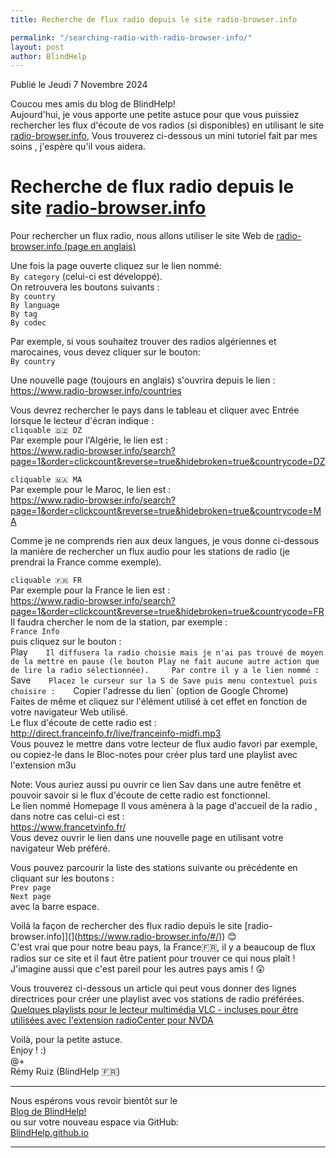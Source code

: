 ```yaml
--- 
title: Recherche de flux radio depuis le site radio-browser.info

permalink: "/searching-radio-with-radio-browser-info/"
layout: post
author: BlindHelp
---
```


<footer> Publié le Jeudi 7 Novembre 2024</footer>


Coucou mes amis du blog de BlindHelp!    
Aujourd'hui, je vous apporte une petite astuce pour que vous puissiez rechercher les flux d'écoute de vos radios (si disponibles) en utilisant le site [radio-browser.info](](https://www.radio-browser.info/#/)), Vous trouverez ci-dessous un mini tutoriel fait par mes soins , j'espère qu'il vous aidera.    

# Recherche de flux radio depuis le site [radio-browser.info](](https://www.radio-browser.info/#/))

Pour rechercher un flux radio, nous allons utiliser le site Web de [radio-browser.info (page en anglais)](https://www.radio-browser.info/#/)

Une fois la page ouverte cliquez sur le lien nommé:    
`By category` (celui-ci est développé).    
On retrouvera les boutons suivants :    
`By country`    
`By language`    
`By tag`    
`By codec`    

Par exemple, si vous souhaitez trouver des radios algériennes et marocaines, vous devez cliquer sur le bouton:    
`By country`    

Une nouvelle page (toujours en anglais) s'ouvrira depuis le lien :    
<https://www.radio-browser.info/countries>

Vous devrez rechercher le pays dans le tableau et cliquer avec Entrée lorsque le lecteur d'écran indique :    
`cliquable 🇩🇿 DZ`    
Par exemple pour l'Algérie, le lien est :    
<https://www.radio-browser.info/search?page=1&order=clickcount&reverse=true&hidebroken=true&countrycode=DZ>

`cliquable 🇲🇦 MA`    
Par exemple pour le Maroc, le lien est :    
<https://www.radio-browser.info/search?page=1&order=clickcount&reverse=true&hidebroken=true&countrycode=MA>

Comme je ne comprends rien aux deux langues, je vous donne ci-dessous la manière de rechercher un flux audio pour les stations de radio (je prendrai la France comme exemple).    

`cliquable 🇫🇷 FR`    
Par exemple pour la France le lien est :    
<https://www.radio-browser.info/search?page=1&order=clickcount&reverse=true&hidebroken=true&countrycode=FR>    
Il faudra chercher le nom de la station, par exemple :    
`France Info`    
puis cliquez sur le bouton :    
	Play`    
Il diffusera la radio choisie mais je n'ai pas trouvé de moyen de la mettre en pause (le bouton Play ne fait aucune autre action que de lire la radio sélectionnée).    
Par contre il y a le lien nommé :    
`Save`    
Placez le curseur sur la S de Save puis menu contextuel puis choisire :    
`Copier l'adresse du lien` (option de Google Chrome)    
Faites de même et cliquez sur l'élément utilisé à cet effet en fonction de votre navigateur Web utilisé.    
Le flux d'écoute de cette radio est :     
<http://direct.franceinfo.fr/live/franceinfo-midfi.mp3>    
Vous pouvez le mettre dans votre lecteur de flux audio favori par exemple, ou copiez-le dans le Bloc-notes pour créer plus tard une playlist avec l'extension m3u     

Note: Vous auriez aussi pu ouvrir ce lien Sav dans une autre fenêtre et pouvoir savoir si le flux d'écoute de cette radio est fonctionnel.     
Le lien nommé  Homepage Il vous amènera à la page d'accueil de la radio , dans notre cas celui-ci est :    
<https://www.francetvinfo.fr/>    
Vous devez ouvrir le lien dans une nouvelle page en utilisant votre navigateur Web préféré.    

Vous pouvez parcourir la liste des stations suivante ou précédente en cliquant sur les boutons :    
`Prev page`    
`Next page`    
avec la barre espace.     

Voilà la façon de rechercher des flux radio depuis le site [radio-browser.info]](](https://www.radio-browser.info/#/)) 😊     
C'est vrai que pour notre beau pays, la France🇫🇷, il y a beaucoup de flux radios sur ce site et il faut être patient pour trouver ce qui nous plaît ! J'imagine aussi que c'est pareil pour les autres pays amis ! 😲     

Vous trouverez ci-dessous un article qui peut vous donner des lignes directrices pour créer une playlist avec vos stations de radio préférées.    
[Quelques playlists pour le lecteur multimédia VLC - incluses pour être utilisées avec l'extension radioCenter pour NVDA](https://blindhelp.github.io/Somes-playlists-for-VLC-media-player-included-to-be-used-for-radioCenter-add-on-for-NVDA/)

Voilà, pour la petite astuce.     
Enjoy ! :)     
@+    
Rémy Ruiz (BlindHelp 🇫🇷)    


---

Nous espérons vous revoir bientôt sur le      
[Blog de BlindHelp!](http://blindhelp.blogspot.fr/)                    
ou sur  votre nouveau espace via GitHub:                     
[BlindHelp.github.io](https://blindhelp.github.io)                    

---